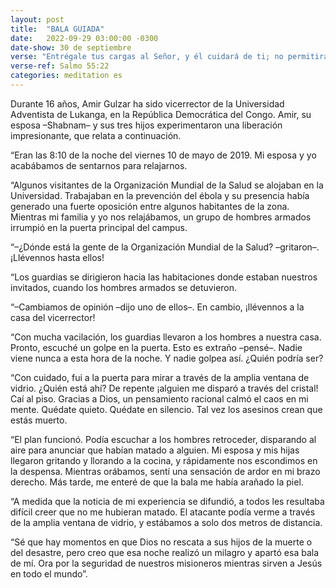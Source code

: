 ```yaml
---
layout: post
title:  "BALA GUIADA"
date:   2022-09-29 03:00:00 -0300
date-show: 30 de septiembre
verse: "Entrégale tus cargas al Señor, y él cuidará de ti; no permitirá que los justos tropiecen y caigan."
verse-ref: Salmo 55:22
categories: meditation es
---
```


Durante 16 años, Amir Gulzar ha sido vicerrector de la Universidad Adventista de Lukanga, en la República Democrática del Congo. Amir, su esposa –Shabnam– y sus tres hijos experimentaron una liberación impresionante, que relata a continuación.

“Eran las 8:10 de la noche del viernes 10 de mayo de 2019. Mi esposa y yo acabábamos de sentarnos para relajarnos.

“Algunos visitantes de la Organización Mundial de la Salud se alojaban en la Universidad. Trabajaban en la prevención del ébola y su presencia había generado una fuerte oposición entre algunos habitantes de la zona. Mientras mi familia y yo nos relajábamos, un grupo de hombres armados irrumpió en la puerta principal del campus.

“–¿Dónde está la gente de la Organización Mundial de la Salud? –gritaron–. ¡Llévennos hasta ellos!

“Los guardias se dirigieron hacia las habitaciones donde estaban nuestros invitados, cuando los hombres armados se detuvieron.

“–Cambiamos de opinión –dijo uno de ellos–. En cambio, ¡llévennos a la casa del vicerrector!

“Con mucha vacilación, los guardias llevaron a los hombres a nuestra casa. Pronto, escuché un golpe en la puerta. Esto es extraño –pensé–. Nadie viene nunca a esta hora de la noche. Y nadie golpea así. ¿Quién podría ser?

“Con cuidado, fui a la puerta para mirar a través de la amplia ventana de vidrio. ¿Quién está ahí? De repente ¡alguien me disparó a través del cristal! Caí al piso. Gracias a Dios, un pensamiento racional calmó el caos en mi mente. Quédate quieto. Quédate en silencio. Tal vez los asesinos crean que estás muerto.

“El plan funcionó. Podía escuchar a los hombres retroceder, disparando al aire para anunciar que habían matado a alguien. Mi esposa y mis hijas llegaron gritando y llorando a la cocina, y rápidamente nos escondimos en la despensa. Mientras orábamos, sentí una sensación de ardor en mi brazo derecho. Más tarde, me enteré de que la bala me había arañado la piel.

“A medida que la noticia de mi experiencia se difundió, a todos les resultaba difícil creer que no me hubieran matado. El atacante podía verme a través de la amplia ventana de vidrio, y estábamos a solo dos metros de distancia.

“Sé que hay momentos en que Dios no rescata a sus hijos de la muerte o del desastre, pero creo que esa noche realizó un milagro y apartó esa bala de mí. Ora por la seguridad de nuestros misioneros mientras sirven a Jesús en todo el mundo”.
